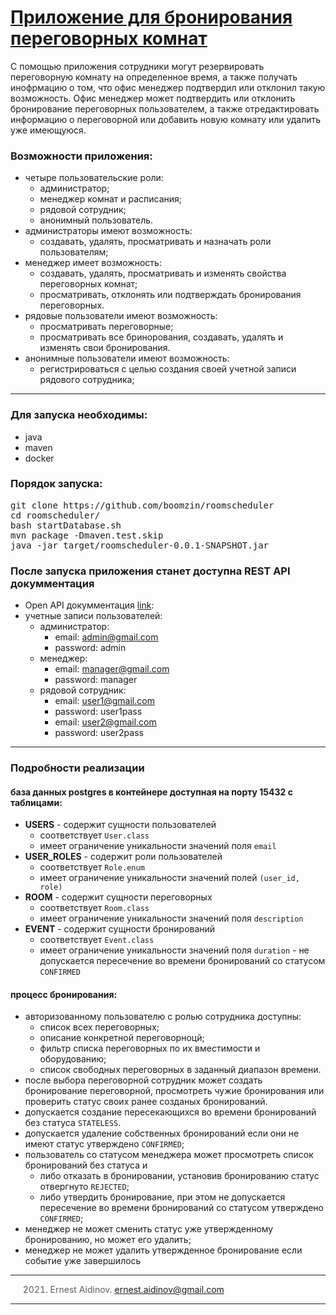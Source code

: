 [Приложение для бронирования переговорных комнат](https://github.com/boomzin/roomscheduler)
===============================

С помощью приложения сотрудники могут резервировать переговорную комнату на определенное время,  а также получать инофрмацию о том, что офис менеджер подтвердил или отклонил такую возможность. Офис менеджер может подтвердить или отклонить бронирование переговорных пользователем, а также отредактировать информацию о переговорной или добавить новую комнату или удалить уже имеющуюся.


### Возможности приложения:
- четыре пользовательские роли: 
    - администратор;
    - менеджер комнат и расписания;
    - рядовой сотрудник;
    - анонимный пользователь.
- администраторы имеют возможность:
  - создавать, удалять, просматривать и назначать роли пользователям; 
- менеджер имеет возможность:
  - создавать, удалять, просматривать и изменять свойства переговорных комнат;
  - просматривать, отклонять или подтверждать бронирования переговорных.
- рядовые пользователи имеют возможность:
  - просматривать переговорные;
  - просматривать все бринорования, создавать, удалять и изменять свои бронирования.
- анонимные пользователи имеют возможность:
  - регистрироваться с целью создания своей учетной записи рядового сотрудника;

-------------------
### Для запуска необходимы:
- java
- maven
- docker


### Порядок запуска:
<pre>
git clone https://github.com/boomzin/roomscheduler
cd roomscheduler/
bash startDatabase.sh
mvn package -Dmaven.test.skip
java -jar target/roomscheduler-0.0.1-SNAPSHOT.jar
</pre>


### После запуска приложения станет доступна REST API докумментация

- Open API докумментация [link](http://localhost:8080/swagger-ui/index.html?configUrl=/v3/api-docs/swagger-config#/):
- учетные записи пользователей:
    * администратор:
      * email: admin@gmail.com
      * password: admin
    * менеджер:
        * email: manager@gmail.com
        * password: manager
    * рядовой сотрудник:
        * email: user1@gmail.com
        * password: user1pass
        * email: user2@gmail.com
        * password: user2pass

-------------------

### Подробности реализации

#### база данных postgres в контейнере доступная на порту 15432 с таблицами:
- **USERS** - содержит сущности пользователей
  - соответствует `User.class`
  - имеет ограничение уникальности значений поля `email` 
- **USER_ROLES** - содержит роли пользователей
  - соответствует `Role.enum`
  - имеет ограничение уникальности значений полей `(user_id, role)`
- **ROOM** - содержит сущности переговорных
  - соответствует `Room.class`
  - имеет ограничение уникальности значений поля `description`
- **EVENT** - содержит сущности бронирований
  - соответствует `Event.class`
  - имеет ограничение уникальности значений поля `duration` - не допускается пересечение во времени бронирований со статусом `CONFIRMED` 


#### процесс бронирования:
- авторизованному пользователю с ролью сотрудника доступны:
  - список всех переговорных;
  - описание конкретной переговорноцй;
  - фильтр списка переговорных по их вместимости и оборудованию;
  - список свободных переговорных в заданный диапазон времени.
- после выбора переговорной сотрудник может создать бронирование переговорной, просмотреть чужие бронирования или проверить статус своих ранее созданых бронирований.
- допускается создание пересекающихся во времени бронирований без статуса `STATELESS`.
- допускается удаление собственных бронирований если они не имеют статус утверждено `CONFIRMED`;
- пользователь со статусом менеджера может просмотреть список бронирований без статуса и
  - либо отказать в бронировании, установив бронированию статус отвергнуто `REJECTED`;
  - либо утвердить бронирование, при этом не допускается пересечение во времени бронирований со статусом утверждено `CONFIRMED`;
- менеджер не может сменить статус уже утвержденному бронированию, но может его удалить;
- менеджер не может удалить утвержденное бронирование если событие уже завершилось


-------------------

> 2021. Ernest Aidinov. <a href="mailto:ernest.aidinov@gmail.com">ernest.aidinov@gmail.com</a>

-------------------